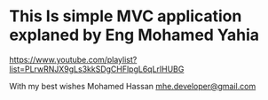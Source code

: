 # This Is simple MVC application explaned by Eng Mohamed Yahia 
https://www.youtube.com/playlist?list=PLrwRNJX9gLs3kkSDgCHFlpgL6qLrlHUBG

With my best wishes
Mohamed Hassan
mhe.developer@gmail.com
